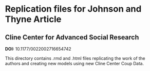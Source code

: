 # Replication files for Johnson and Thyne Article
## Cline Center for Advanced Social Research

**DOI:** 10.1177/0022002716654742

This directory contains .rmd and .html files replicating the work of the authors and creating new models using new Cline Center Coup Data.
